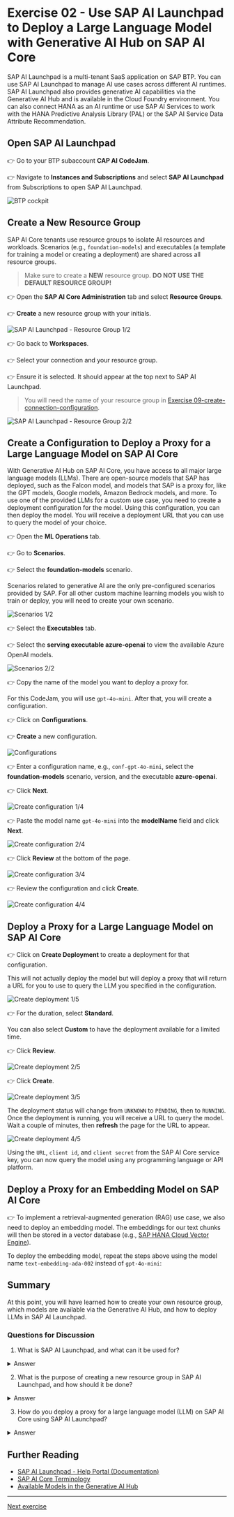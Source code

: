 # Exercise 02 - Use SAP AI Launchpad to Deploy a Large Language Model with Generative AI Hub on SAP AI Core

SAP AI Launchpad is a multi-tenant SaaS application on SAP BTP. You can use SAP AI Launchpad to manage AI use cases across different AI runtimes. SAP AI Launchpad also provides generative AI capabilities via the Generative AI Hub and is available in the Cloud Foundry environment. You can also connect HANA as an AI runtime or use SAP AI Services to work with the HANA Predictive Analysis Library (PAL) or the SAP AI Service Data Attribute Recommendation.

## Open SAP AI Launchpad

👉 Go to your BTP subaccount **CAP AI CodeJam**.

👉 Navigate to **Instances and Subscriptions** and select **SAP AI Launchpad** from Subscriptions to open SAP AI Launchpad.

![BTP cockpit](assets/BTP_cockpit.png)

## Create a New Resource Group

SAP AI Core tenants use resource groups to isolate AI resources and workloads. Scenarios (e.g., `foundation-models`) and executables (a template for training a model or creating a deployment) are shared across all resource groups.

> Make sure to create a **NEW** resource group. **DO NOT USE THE DEFAULT RESOURCE GROUP!**

👉 Open the **SAP AI Core Administration** tab and select **Resource Groups**.

👉 **Create** a new resource group with your initials.

![SAP AI Launchpad - Resource Group 1/2](assets/resource_group.png)

👉 Go back to **Workspaces**.

👉 Select your connection and your resource group.

👉 Ensure it is selected. It should appear at the top next to SAP AI Launchpad.

> You will need the name of your resource group in [Exercise 09-create-connection-configuration](../09-create-connection-configuration/README.md).

![SAP AI Launchpad - Resource Group 2/2](assets/resource_group_2.png)

## Create a Configuration to Deploy a Proxy for a Large Language Model on SAP AI Core

With Generative AI Hub on SAP AI Core, you have access to all major large language models (LLMs). There are open-source models that SAP has deployed, such as the Falcon model, and models that SAP is a proxy for, like the GPT models, Google models, Amazon Bedrock models, and more. To use one of the provided LLMs for a custom use case, you need to create a deployment configuration for the model. Using this configuration, you can then deploy the model. You will receive a deployment URL that you can use to query the model of your choice.

👉 Open the **ML Operations** tab.

👉 Go to **Scenarios**.

👉 Select the **foundation-models** scenario.  

Scenarios related to generative AI are the only pre-configured scenarios provided by SAP. For all other custom machine learning models you wish to train or deploy, you will need to create your own scenario.

![Scenarios 1/2](assets/scenarios.png)

👉 Select the **Executables** tab.

👉 Select the **serving executable azure-openai** to view the available Azure OpenAI models.

![Scenarios 2/2](assets/scenarios_2.png)

👉 Copy the name of the model you want to deploy a proxy for.

For this CodeJam, you will use `gpt-4o-mini`. After that, you will create a configuration.

👉 Click on **Configurations**.

👉 **Create** a new configuration.

![Configurations](assets/configurations.png)

👉 Enter a configuration name, e.g., `conf-gpt-4o-mini`, select the **foundation-models** scenario, version, and the executable **azure-openai**.

👉 Click **Next**.

![Create configuration 1/4](assets/configurations_2.png)

👉 Paste the model name `gpt-4o-mini` into the **modelName** field and click **Next**.

![Create configuration 2/4](assets/configurations_3.png)

👉 Click **Review** at the bottom of the page.

![Create configuration 3/4](assets/configurations_4.png)

👉 Review the configuration and click **Create**.

![Create configuration 4/4](assets/configurations_5.png)

## Deploy a Proxy for a Large Language Model on SAP AI Core

👉 Click on **Create Deployment** to create a deployment for that configuration.  

This will not actually deploy the model but will deploy a proxy that will return a URL for you to use to query the LLM you specified in the configuration.

![Create deployment 1/5](assets/deployments.png)

👉 For the duration, select **Standard**.  

You can also select **Custom** to have the deployment available for a limited time.

👉 Click **Review**.

![Create deployment 2/5](assets/deployments_2.png)

👉 Click **Create**.

![Create deployment 3/5](assets/deployments_3.png)

The deployment status will change from `UNKNOWN` to `PENDING`, then to `RUNNING`. Once the deployment is running, you will receive a URL to query the model. Wait a couple of minutes, then **refresh** the page for the URL to appear.

![Create deployment 4/5](assets/deployments_4.png)

Using the `URL`, `client id`, and `client secret` from the SAP AI Core service key, you can now query the model using any programming language or API platform.

## Deploy a Proxy for an Embedding Model on SAP AI Core

👉 To implement a retrieval-augmented generation (RAG) use case, we also need to deploy an embedding model. The embeddings for our text chunks will then be stored in a vector database (e.g., [SAP HANA Cloud Vector Engine](https://help.sap.com/docs/hana-cloud-database/sap-hana-cloud-sap-hana-database-vector-engine-guide/sap-hana-cloud-sap-hana-database-vector-engine-guide)).

To deploy the embedding model, repeat the steps above using the model name `text-embedding-ada-002` instead of `gpt-4o-mini`:

## Summary

At this point, you will have learned how to create your own resource group, which models are available via the Generative AI Hub, and how to deploy LLMs in SAP AI Launchpad.

### Questions for Discussion

1. What is SAP AI Launchpad, and what can it be used for?

  <details><summary>Answer</summary>
   SAP AI Launchpad is a multi-tenant SaaS application on SAP Business Technology Platform. It helps you manage AI use cases across different AI runtimes and provides generative AI capabilities via the SAP Generative AI Hub.
  </details>

2. What is the purpose of creating a new resource group in SAP AI Launchpad, and how should it be done?

  <details><summary>Answer</summary>
  Creating a new resource group in SAP AI Launchpad helps isolate AI resources and workloads for better management.
  </details>

3. How do you deploy a proxy for a large language model (LLM) on SAP AI Core using SAP AI Launchpad?

<details><summary>Answer</summary>
To deploy a proxy for an LLM, you need to:

  1. Open the ML Operations tab in SAP AI Launchpad.
  2. Select the foundation-models scenario, and then choose the model executable (e.g., azure-openai).
  3. Create a new configuration, specifying the model name (e.g., gpt-4o-mini).
  4. After reviewing the configuration, click Create.
  5. Then, click Create Deployment to deploy a proxy. Once the deployment status changes to RUNNING, you will receive a URL to query the model.

</details>

## Further Reading

- [SAP AI Launchpad - Help Portal (Documentation)](https://help.sap.com/docs/ai-launchpad/sap-ai-launchpad/what-is-sap-ai-launchpad)
- [SAP AI Core Terminology](https://help.sap.com/docs/sap-ai-core/sap-ai-core-service-guide/terminology)
- [Available Models in the Generative AI Hub](https://help.sap.com/docs/sap-ai-core/sap-ai-core-service-guide/models-and-scenarios-in-generative-ai-hub)

---

[Next exercise](../03-explore-genai-hub/README.md)

